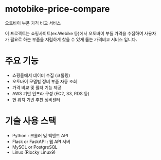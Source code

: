 # motobike-price-compare
오토바이 부품 가격 비교 서비스

이 프로젝트는 쇼핑사이트(ex.Webike 등)에서 오토바이 부품 가격을 수집하여
사용자가 필요로 하는 부품을 저렴하게 찾을 수 있게 돕는 가격비교 서비스 입니다. 

# 주요 기능
 - 쇼핑몰에서 데이터 수집 (크롤링)
 - 오토바이 모델별 정비 부품 자동 조회
 - 가격 비교 및 필터 기능 제공
 - AWS 기반 인프라 구성 (EC2, S3, RDS 등)
 - 현 위치 기반 추천 정비센터 


# 기술 사용 스택
 - Python : 크롤러 및 백엔드 API
 - Flask or FaskAPI : 웹 API 서버
 - MySOL or PostgreSQL
 - Linux (Riocky Linux9)
 

   